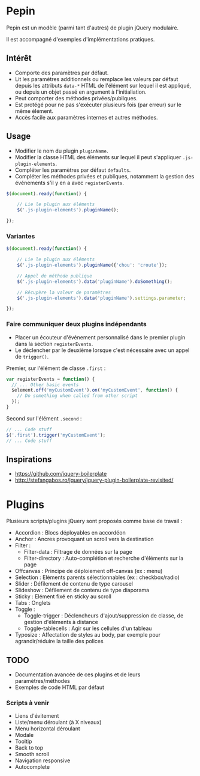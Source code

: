 # Pepin

Pepin est un modèle (parmi tant d'autres) de plugin jQuery modulaire.

Il est accompagné d'exemples d'implémentations pratiques.

## Intérêt

* Comporte des paramètres par défaut.
* Lit les paramètres additionnels ou remplace les valeurs par défaut depuis les attributs `data-*`  HTML de l'élément sur lequel il est appliqué, ou depuis un objet passé en argument à l'initialiation.
* Peut comporter des méthodes privées/publiques.
* Est protégé pour ne pas s'exécuter plusieurs fois (par erreur) sur le même élément.
* Accès facile aux paramètres internes et autres méthodes.

## Usage

* Modifier le nom du plugin `pluginName`.
* Modifier la classe HTML des éléments sur lequel il peut s'appliquer `.js-plugin-elements`.
* Compléter les paramètres par défaut `defaults`.
* Compléter les méthodes privées et publiques, notamment la gestion des événements s'il y en a avec `registerEvents`.

```javascript
$(document).ready(function() {

    // Lie le plugin aux éléments
    $('.js-plugin-elements').pluginName();

});
```

### Variantes

```javascript
$(document).ready(function() {

    // Lie le plugin aux éléments
    $('.js-plugin-elements').pluginName({'chou': 'croute'});

    // Appel de méthode publique
    $('.js-plugin-elements').data('pluginName').doSomething();

    // Récupère la valeur de paramètres
    $('.js-plugin-elements').data('pluginName').settings.parameter;

});
```

### Faire communiquer deux plugins indépendants

* Placer un écouteur d'événement personnalisé dans le premier plugin dans la section `registerEvents`.
* Le déclencher par le deuxième lorsque c'est nécessaire avec un appel de `trigger()`.

Premier, sur l'élément de classe `.first` :
```javascript
var registerEvents = function() {
  // ... Other basic events
  $element.off('myCustomEvent').on('myCustomEvent', function() {
    // Do something when called from other script
  });
}
```

Second sur l'élément `.second` :
```javascript
// ... Code stuff
$('.first').trigger('myCustomEvent');
// ... Code stuff
```


## Inspirations

* <https://github.com/jquery-boilerplate>
* <http://stefangabos.ro/jquery/jquery-plugin-boilerplate-revisited/>

# Plugins

Plusieurs scripts/plugins jQuery sont proposés comme base de travail :

* Accordion : Blocs déployables en accordéon
* Anchor : Ancres provoquant un scroll vers la destination
* Filter :
  * Filter-data : Filtrage de données sur la page
  * Filter-directory : Auto-complétion et recherche d'éléments sur la page
* Offcanvas : Principe de déploiement off-canvas (ex : menu)
* Selection : Eléments parents sélectionnables (ex : checkbox/radio)
* Slider : Défilement de contenu de type carousel
* Slideshow : Défilement de contenu de type diaporama
* Sticky : Elément fixé en sticky au scroll
* Tabs : Onglets
* Toggle :
  * Toggle-trigger : Déclencheurs d'ajout/suppression de classe, de gestion d'éléments à distance
  * Toggle-tablecells : Agir sur les cellules d'un tableau
* Typosize : Affectation de styles au body, par exemple pour agrandir/réduire la taille des polices

## TODO

* Documentation avancée de ces plugins et de leurs paramètres/méthodes
* Exemples de code HTML par défaut

### Scripts à venir

* Liens d'évitement
* Liste/menu déroulant (à X niveaux)
* Menu horizontal déroulant
* Modale
* Tooltip
* Back to top
* Smooth scroll
* Navigation responsive
* Autocomplete
